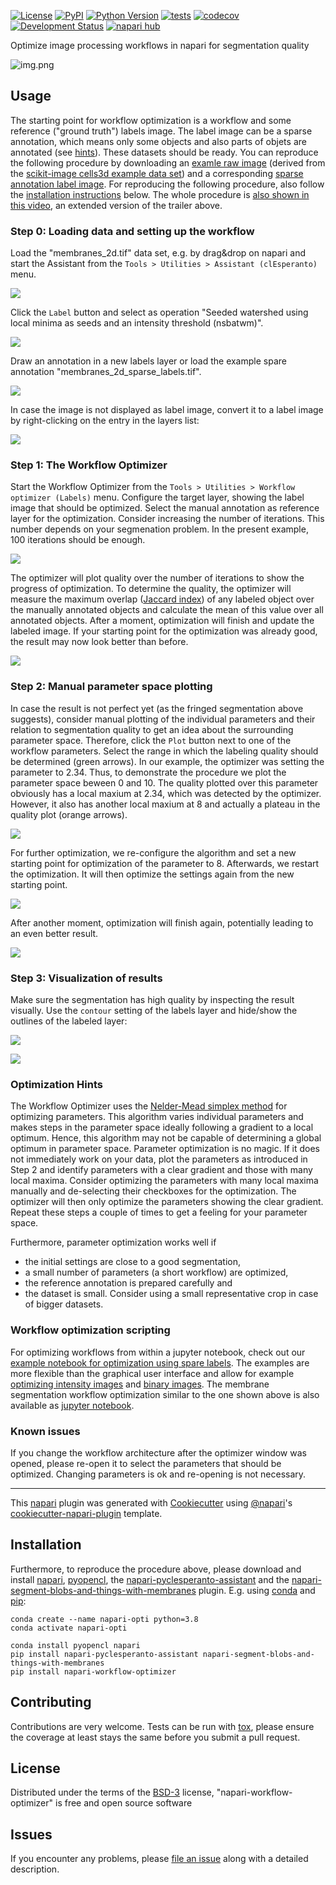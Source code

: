 
[![License](https://img.shields.io/pypi/l/napari-workflow-optimizer.svg?color=green)](https://github.com/haesleinhuepf/napari-workflow-optimizer/raw/main/LICENSE)
[![PyPI](https://img.shields.io/pypi/v/napari-workflow-optimizer.svg?color=green)](https://pypi.org/project/napari-workflow-optimizer)
[![Python Version](https://img.shields.io/pypi/pyversions/napari-workflow-optimizer.svg?color=green)](https://python.org)
[![tests](https://github.com/haesleinhuepf/napari-workflow-optimizer/workflows/tests/badge.svg)](https://github.com/haesleinhuepf/napari-workflow-optimizer/actions)
[![codecov](https://codecov.io/gh/haesleinhuepf/napari-workflow-optimizer/branch/main/graph/badge.svg)](https://codecov.io/gh/haesleinhuepf/napari-workflow-optimizer)
[![Development Status](https://img.shields.io/pypi/status/napari-workflow-optimizer.svg)](https://en.wikipedia.org/wiki/Software_release_life_cycle#Alpha)
[![napari hub](https://img.shields.io/endpoint?url=https://api.napari-hub.org/shields/napari-workflow-optimizer)](https://napari-hub.org/plugins/napari-workflow-optimizer)

Optimize image processing workflows in napari for segmentation quality

![img.png](https://github.com/haesleinhuepf/napari-workflow-optimizer/raw/main/docs/napari-workflow-optimizer.gif)

## Usage

The starting point for workflow optimization is a workflow and some reference ("ground truth") labels image. 
The label image can be a sparse annotation, which means only some objects and also parts of objets are annotated (see [hints](https://github.com/haesleinhuepf/napari-workflow-optimizer#optimization-hints)). 
These datasets should be ready. You can reproduce the following procedure by downloading an 
[examle raw image](https://github.com/haesleinhuepf/napari-workflow-optimizer/blob/main/demo/membranes_2d.tif) (derived from the 
[scikit-image cells3d example data set](https://scikit-image.org/docs/dev/api/skimage.data.html#skimage.data.cells3d)) and a corresponding 
[sparse annotation label image](https://github.com/haesleinhuepf/napari-workflow-optimizer/blob/main/demo/membranes_2d_sparse_labels.tif).
For reproducing the following procedure, also follow the [installation instructions](https://github.com/haesleinhuepf/napari-workflow-optimizer#optimization-hints) below.
The whole procedure is [also shown in this video](https://github.com/haesleinhuepf/napari-workflow-optimizer/raw/main/docs/napari-workflow-optimizer.mp4), an extended version of the trailer above.

### Step 0: Loading data and setting up the workflow

Load the "membranes_2d.tif" data set, e.g. by drag&drop on napari and start the Assistant from the `Tools > Utilities > Assistant (clEsperanto)` menu.

![](https://github.com/haesleinhuepf/napari-workflow-optimizer/raw/main/docs/screenshot1_start_raw.png)

Click the `Label` button and select as operation "Seeded watershed using local minima as seeds and an intensity threshold (nsbatwm)".

![](https://github.com/haesleinhuepf/napari-workflow-optimizer/raw/main/docs/screenshot2_labeled_beginning.png)

Draw an annotation in a new labels layer or load the example spare annotation "membranes_2d_sparse_labels.tif". 

![](https://github.com/haesleinhuepf/napari-workflow-optimizer/raw/main/docs/screenshot4_loaded_manual_annotation.png)

In case the image is not displayed as label image, convert it to a label image by right-clicking on the entry in the layers list:

![](https://github.com/haesleinhuepf/napari-workflow-optimizer/raw/main/docs/screenshot3_load_manual_annotation.png)

### Step 1: The Workflow Optimizer

Start the Workflow Optimizer from the `Tools > Utilities > Workflow optimizer (Labels)` menu. 
Configure the target layer, showing the label image that should be optimized.
Select the manual annotation as reference layer for the optimization. 
Consider increasing the number of iterations. This number depends on your segmenation problem. 
In the present example, 100 iterations should be enough.

![](https://github.com/haesleinhuepf/napari-workflow-optimizer/raw/main/docs/screenshot5_start_optimization.png)

The optimizer will plot quality over the number of iterations to show the progress of optimization. 
To determine the quality, the optimizer will measure the maximum overlap ([Jaccard index](https://en.wikipedia.org/wiki/Jaccard_index)) 
of any labeled object over the manually annotated objects and calculate the mean of this value over all annotated objects.
After a moment, optimization will finish and update the labeled image. 
If your starting point for the optimization was already good, the result may now look better than before.

![](https://github.com/haesleinhuepf/napari-workflow-optimizer/raw/main/docs/screenshot6_finished_optimization.png)

### Step 2: Manual parameter space plotting

In case the result is not perfect yet (as the fringed segmentation above suggests), consider manual plotting of the 
individual parameters and their relation to segmentation quality to get an idea about the surrounding parameter space.
Therefore, click the `Plot` button next to one of the workflow parameters.
Select the range in which the labeling quality should be determined (green arrows). In our example, the optimizer was setting the parameter to 2.34. 
Thus, to demonstrate the procedure we plot the parameter space beween 0 and 10. 
The quality plotted over this parameter obviously has a local maxium at 2.34, which was detected by the optimizer.
However, it also has another local maxium at 8 and actually a plateau in the quality plot (orange arrows).

![](https://github.com/haesleinhuepf/napari-workflow-optimizer/raw/main/docs/screenshot7_parameter_quality_plot.png)

For further optimization, we re-configure the algorithm and set a new starting point for optimization of the parameter to 8.
Afterwards, we restart the optimization. It will then optimize the settings again from the new starting point.

![](https://github.com/haesleinhuepf/napari-workflow-optimizer/raw/main/docs/screenshot8_start_optimization_again.png)

After another moment, optimization will finish again, potentially leading to an even better result.

![](https://github.com/haesleinhuepf/napari-workflow-optimizer/raw/main/docs/screenshot9_finished_optimization_again.png)

### Step 3: Visualization of results

Make sure the segmentation has high quality by inspecting the result visually. Use the `contour` setting of the labels layer
and hide/show the outlines of the labeled layer:

![](https://github.com/haesleinhuepf/napari-workflow-optimizer/raw/main/docs/screenshot10_contours_on.png)

![](https://github.com/haesleinhuepf/napari-workflow-optimizer/raw/main/docs/screenshot11_contours_off.jpg)

### Optimization Hints

The Workflow Optimizer uses the [Nelder-Mead simplex method](https://en.wikipedia.org/wiki/Nelder%E2%80%93Mead_method)
for optimizing parameters. This algorithm varies individual parameters and makes steps in the parameter space ideally following a gradient 
to a local optimum. Hence, this algorithm may not be capable of determining a global optimum in parameter space. 
Parameter optimization is no magic. If it does not immediately work on your data, plot the parameters as introduced in Step 2 
and identify parameters with a clear gradient and those with many local maxima. 
Consider optimizing the parameters with many local maxima manually and de-selecting their checkboxes for the optimization.
The optimizer will then only optimize the parameters showing the clear gradient. 
Repeat these steps a couple of times to get a feeling for your parameter space. 

Furthermore, parameter optimization works well if
* the initial settings are close to a good segmentation,
* a small number of parameters (a short workflow) are optimized,
* the reference annotation is prepared carefully and
* the dataset is small. Consider using a small representative crop in case of bigger datasets.

### Workflow optimization scripting

For optimizing workflows from within a jupyter notebook, check out our [example notebook for optimization using spare labels](https://github.com/haesleinhuepf/napari-workflow-optimizer/blob/main/demo/sparse_label_image_optimizer.ipynb). 
The examples are more flexible than the graphical user interface and allow for example [optimizing intensity images](https://github.com/haesleinhuepf/napari-workflow-optimizer/blob/main/demo/intensity_image_optimizer.ipynb)
and [binary images](https://github.com/haesleinhuepf/napari-workflow-optimizer/blob/main/demo/binary_image_optimizer.ipynb).
The membrane segmentation workflow optimization similar to the one shown above is also available as [jupyter notebook](https://github.com/haesleinhuepf/napari-workflow-optimizer/blob/main/demo/membrane_segmentation.ipynb).

### Known issues

If you change the workflow architecture after the optimizer window was opened, please re-open it
to select the parameters that should be optimized. Changing parameters is ok and re-opening is not necessary.

----------------------------------

This [napari] plugin was generated with [Cookiecutter] using [@napari]'s [cookiecutter-napari-plugin] template.

## Installation

Furthermore, to reproduce the procedure above, please download and install 
[napari](https://napari.org/),
[pyopencl](https://documen.tician.de/pyopencl/),
the [napari-pyclesperanto-assistant](https://www.napari-hub.org/plugins/napari-pyclesperanto-assistant) and
the [napari-segment-blobs-and-things-with-membranes](https://www.napari-hub.org/plugins/napari-segment-blobs-and-things-with-membranes) plugin. E.g. using 
[conda](https://docs.conda.io/en/latest/) and [pip](https://pypi.org/project/pip/):

```
conda create --name napari-opti python=3.8
conda activate napari-opti

conda install pyopencl napari
pip install napari-pyclesperanto-assistant napari-segment-blobs-and-things-with-membranes
pip install napari-workflow-optimizer
```

## Contributing

Contributions are very welcome. Tests can be run with [tox], please ensure
the coverage at least stays the same before you submit a pull request.

## License

Distributed under the terms of the [BSD-3] license,
"napari-workflow-optimizer" is free and open source software

## Issues

If you encounter any problems, please [file an issue] along with a detailed description.

[napari]: https://github.com/napari/napari
[Cookiecutter]: https://github.com/audreyr/cookiecutter
[@napari]: https://github.com/napari
[MIT]: http://opensource.org/licenses/MIT
[BSD-3]: http://opensource.org/licenses/BSD-3-Clause
[GNU GPL v3.0]: http://www.gnu.org/licenses/gpl-3.0.txt
[GNU LGPL v3.0]: http://www.gnu.org/licenses/lgpl-3.0.txt
[Apache Software License 2.0]: http://www.apache.org/licenses/LICENSE-2.0
[Mozilla Public License 2.0]: https://www.mozilla.org/media/MPL/2.0/index.txt
[cookiecutter-napari-plugin]: https://github.com/napari/cookiecutter-napari-plugin

[file an issue]: https://github.com/haesleinhuepf/napari-workflow-optimizer/issues

[napari]: https://github.com/napari/napari
[tox]: https://tox.readthedocs.io/en/latest/
[pip]: https://pypi.org/project/pip/
[PyPI]: https://pypi.org/


